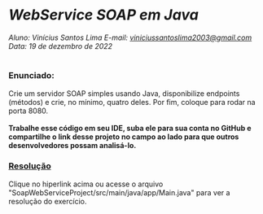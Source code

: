# ***WebService SOAP em Java***
_Aluno: Vinícius Santos Lima  E-mail: viniciussantoslima2003@gmail.com<br>Data: 19 de dezembro de 2022_
#  

### Enunciado: 
Crie um servidor SOAP simples usando Java, disponibilize endpoints (métodos) e crie, no mínimo, quatro deles. Por fim, coloque para rodar na porta 8080.
<br><br>
<b>Trabalhe esse código em seu IDE, suba ele para sua conta no GitHub e compartilhe o link desse projeto no campo ao lado para que outros desenvolvedores possam analisá-lo.</b>

<h3><a href="">Resolução</a></h3>
Clique no hiperlink acima ou acesse o arquivo "SoapWebServiceProject/src/main/java/app/Main.java" para ver a resolução do exercício. <h1></h1>
